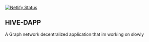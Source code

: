 [![Netlify Status](https://api.netlify.com/api/v1/badges/ae3a2b9d-b124-4d44-ae9d-e076b3478cb9/deploy-status)](https://app.netlify.com/sites/sad-euclid-32331f/deploys)

## HIVE-DAPP

A Graph network decentralized application that im working on slowly